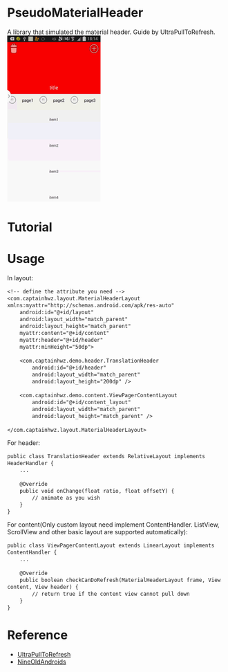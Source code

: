 # PseudoMaterialHeader
A library that simulated the material header. Guide by UltraPullToRefresh.
![](https://github.com/captainbupt/PseudoMaterialHeader/blob/master/screenrecord.gif)
# Tutorial


# Usage
In layout:
    
    <!-- define the attribute you need -->
    <com.captainhwz.layout.MaterialHeaderLayout xmlns:myattr="http://schemas.android.com/apk/res-auto"
        android:id="@+id/layout"
        android:layout_width="match_parent"
        android:layout_height="match_parent"
        myattr:content="@+id/content"
        myattr:header="@+id/header"
        myattr:minHeight="50dp">

        <com.captainhwz.demo.header.TranslationHeader
            android:id="@+id/header"
            android:layout_width="match_parent"
            android:layout_height="200dp" />

        <com.captainhwz.demo.content.ViewPagerContentLayout
            android:id="@+id/content_layout"
            android:layout_width="match_parent"
            android:layout_height="match_parent" />

    </com.captainhwz.layout.MaterialHeaderLayout>
For header:
    
    public class TranslationHeader extends RelativeLayout implements HeaderHandler {
	    ...
	
	    @Override
	    public void onChange(float ratio, float offsetY) {
	        // animate as you wish
	    }
    }

For content(Only custom layout need implement ContentHandler. ListView, ScrollView and other basic layout are supported automatically):

	public class ViewPagerContentLayout extends LinearLayout implements ContentHandler {
	    ...
	
	    @Override
	    public boolean checkCanDoRefresh(MaterialHeaderLayout frame, View content, View header) {
			// return true if the content view cannot pull down
	    }
	}
# Reference
 * [UltraPullToRefresh](https://github.com/liaohuqiu/android-Ultra-Pull-To-Refresh)
 * [NineOldAndroids](https://github.com/JakeWharton/NineOldAndroids)
